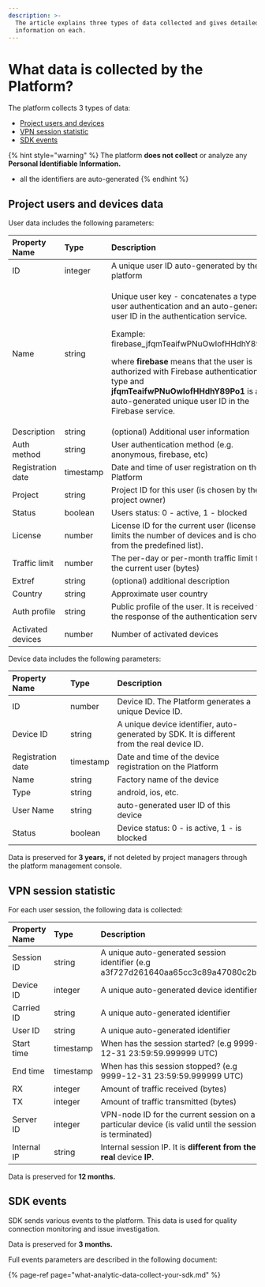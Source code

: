 ```yaml
---
description: >-
  The article explains three types of data collected and gives detailed
  information on each.
---
```


# What data is collected by the Platform?

The platform collects 3 types of data:

* [Project users and devices](what-data-collect-the-platform.md#project-users-and-devices-data)
* [VPN session statistic](what-data-collect-the-platform.md#vpn-session-statistic)
* [SDK events](what-data-collect-the-platform.md#sdk-events)

{% hint style="warning" %}
The platform **does not collect** or analyze any **Personal Identifiable Information.** 

* all the identifiers are auto-generated
{% endhint %}

## Project users and devices data

User data includes the following parameters:

<table>
  <thead>
    <tr>
      <th style="text-align:left"><b>Property Name</b>
      </th>
      <th style="text-align:left"><b>Type</b>
      </th>
      <th style="text-align:left"><b>Description</b>
      </th>
    </tr>
  </thead>
  <tbody>
    <tr>
      <td style="text-align:left">ID</td>
      <td style="text-align:left">integer</td>
      <td style="text-align:left">A unique user ID auto-generated by the platform</td>
    </tr>
    <tr>
      <td style="text-align:left">Name</td>
      <td style="text-align:left">string</td>
      <td style="text-align:left">
        <p>Unique user key - concatenates a type of user authentication and an auto-generated
          user ID in the authentication service.</p>
        <p></p>
        <p>Example: firebase_jfqmTeaifwPNuOwIofHHdhY89Po1</p>
        <p></p>
        <p>where<em> </em><b>firebase</b> means that the user is authorized with Firebase
          authentication type and<em> </em><b>jfqmTeaifwPNuOwIofHHdhY89Po1</b> is
          an auto-generated unique user ID in the Firebase service.</p>
      </td>
    </tr>
    <tr>
      <td style="text-align:left">Description</td>
      <td style="text-align:left">string</td>
      <td style="text-align:left">(optional) Additional user information</td>
    </tr>
    <tr>
      <td style="text-align:left">Auth method</td>
      <td style="text-align:left">string</td>
      <td style="text-align:left">User authentication method (e.g. anonymous, firebase, etc)</td>
    </tr>
    <tr>
      <td style="text-align:left">Registration date</td>
      <td style="text-align:left">timestamp</td>
      <td style="text-align:left">Date and time of user registration on the Platform</td>
    </tr>
    <tr>
      <td style="text-align:left">Project</td>
      <td style="text-align:left">string</td>
      <td style="text-align:left">Project ID for this user (is chosen by the project owner)</td>
    </tr>
    <tr>
      <td style="text-align:left">Status</td>
      <td style="text-align:left">boolean</td>
      <td style="text-align:left">Users status: 0 - active, 1 - blocked</td>
    </tr>
    <tr>
      <td style="text-align:left">License</td>
      <td style="text-align:left">number</td>
      <td style="text-align:left">License ID for the current user (license limits the number of devices
        and is chosen from the predefined list).</td>
    </tr>
    <tr>
      <td style="text-align:left">Traffic limit</td>
      <td style="text-align:left">number</td>
      <td style="text-align:left">The per-day or per-month traffic limit for the current user (bytes)</td>
    </tr>
    <tr>
      <td style="text-align:left">Extref</td>
      <td style="text-align:left">string</td>
      <td style="text-align:left">(optional) additional description</td>
    </tr>
    <tr>
      <td style="text-align:left">Country</td>
      <td style="text-align:left">string</td>
      <td style="text-align:left">Approximate user country</td>
    </tr>
    <tr>
      <td style="text-align:left">Auth profile</td>
      <td style="text-align:left">string</td>
      <td style="text-align:left">Public profile of the user. It is received from the response of the authentication
        service.</td>
    </tr>
    <tr>
      <td style="text-align:left">Activated devices</td>
      <td style="text-align:left">number</td>
      <td style="text-align:left">Number of activated devices</td>
    </tr>
  </tbody>
</table>

Device data includes the following parameters:

| **Property Name** | **Type** | **Description** |
| :--- | :--- | :--- |
| ID | number | Device ID. The Platform generates a unique Device ID. |
| Device ID | string | A unique device identifier, auto-generated by SDK. It is different from the real device ID. |
| Registration date | timestamp | Date and time of the device registration on the Platform |
| Name | string | Factory name of the device |
| Type | string | android, ios, etc. |
| User Name | string | auto-generated user ID of this device |
| Status | boolean | Device status: 0 -  is active, 1 - is blocked |

Data is preserved for **3 years,** if not deleted by project managers through the platform management console.

## VPN session statistic

For each user session, the following data is collected:

| **Property Name** | **Type** | **Description** |
| :--- | :--- | :--- |
| Session ID | string | A unique auto-generated session identifier \(e.g a3f727d261640aa65cc3c89a47080c2b\) |
| Device ID | integer | A unique auto-generated device identifier |
| Carried ID | string | A unique auto-generated identifier |
| User ID | string | A unique auto-generated identifier |
| Start time | timestamp | When has the session started? \(e.g 9999-12-31 23:59:59.999999 UTC\) |
| End time | timestamp | When has this session stopped? \(e.g 9999-12-31 23:59:59.999999 UTC\) |
| RX | integer | Amount of traffic received \(bytes\) |
| TX | integer | Amount of traffic transmitted \(bytes\) |
| Server ID | integer | VPN-node ID for the current session on a particular device \(is valid until the session is terminated\) |
| Internal IP | string | Internal session IP. It is **different** **from the real** device **IP**. |

Data is preserved for **12 months.**

## SDK events

SDK sends various events to the platform. This data is used for quality connection monitoring and issue investigation.  

Data is preserved for **3 months.**

Full events parameters are described in the following document:

{% page-ref page="what-analytic-data-collect-your-sdk.md" %}

